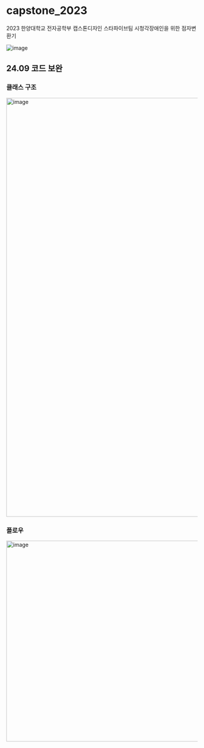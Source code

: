 # capstone_2023

2023 한양대학교 전자공학부 캡스톤디자인 스타파이브팀
시청각장애인을 위한 점자변환기

![image](https://github.com/suping4/capstone_2023/assets/88069526/37e7f9be-b82c-4057-9c15-db98955a5002)


## 24.09 코드 보완
### 클래스 구조
<img width="1103" alt="image" src="https://github.com/user-attachments/assets/ad7b9664-583e-47de-9e7c-daa8e584d421">

### 플로우

<img width="529" alt="image" src="https://github.com/user-attachments/assets/4fc23bc3-cf1a-4c58-9fa1-adf1e8cd33fd">
